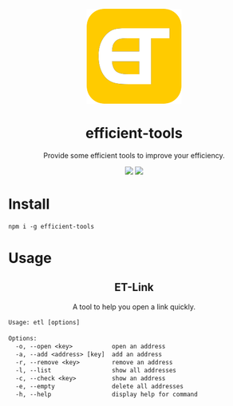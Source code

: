 <p  align="center"><img src="./src/public/images/scratch.svg" /></p>

<h1 align="center">efficient-tools</h1>

<p align="center">Provide some efficient tools to improve your efficiency.</p>

<p align="center">
  <img src="https://img.shields.io/badge/-v0.1.3-yellow">
  <img src="https://img.shields.io/badge/node-v14.17.0%2B-green">
</p>

# Install

```
npm i -g efficient-tools
```

# Usage

<h2 align="center">ET-Link</h2>

<p align="center">A tool to help you open a link quickly.</p>

```
Usage: etl [options]

Options:
  -o, --open <key>           open an address
  -a, --add <address> [key]  add an address
  -r, --remove <key>         remove an address
  -l, --list                 show all addresses
  -c, --check <key>          show an address
  -e, --empty                delete all addresses
  -h, --help                 display help for command
```
